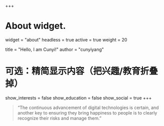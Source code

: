 +++
# About widget.
widget = "about"
headless = true
active = true
weight = 20

title = "Hello, I am Cunyi!"
author = "cunyiyang"

# 可选：精简显示内容（把兴趣/教育折叠掉）
show_interests = false
show_education = false
show_social = true
+++

> “The continuous advancement of digital technologies is certain, and another key to ensuring they bring happiness to people is to clearly recognize their risks and manage them.”
